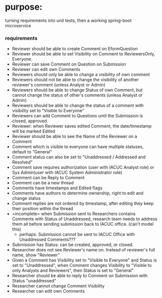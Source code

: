 
# purpose:
turning requirements into unit tests, then a working spring-boot microservice

### requirements
  * Reviewer should be able to create Comment on EformQuestion
  * Reviewer should be able to set Visibility on Comment to ReviewersOnly, Everyone.
  * Reviewer can save Comment on Question on Submission
  * Reviewer can edit own Comments
  * Reviewers should only be able to change a visibility of own comment
  * Reviewers should not be able to change the visibility of another reviewer's comment (unless Analyst or Admin)
  * Reviewers should be able to change Status of own Comment, but cannot change the status of other's comments (unless Analyst or Admin)
  * Reviewers should be able to change the status of a comment with visibility set to "Visible to Everyone"
  * Reviewers can add Comment to Questions until the Submission is closed, approved.
  * Reviewer: when Reviewer saves edited Comment, the date/timestamp will be marked Edited
  * Reviewer should be able to see the Name of the Reviewer on a Comment
  * Comment which is visible to everyone can have multiple statuses, default to "General"
  * Comment status can also be set to "Unaddressed / Addressed and Resolved"
  * Comment save requires authorization (user with IACUC Analyst role) or Sys Admin(user with IACUC System Administrator role)
  * Comment can be Reply to Comment
  * Comment can be a new thread
  * Comments have timestamps and Edited flags
  * Comments have authors to determine ownership, right to edit and change status
  * Comment replies are not ordered by timestamp, after editing they keep their position within the thread
  * =incomplete= when Submission sent to Researchers contains Comments with Status of Unaddressed, research team needs to address them all before sending submission back to IACUC office. (can't model this)
    * perhaps: Submission cannot be sent to IACUC Office with Unaddressed Comments???
  * Submission has Status: can be created, approved, or closed.
  * Researcher does not see Reviewer's name on. Instead of reviewer's full name, show "Reviewer"
  * Given a Comment has Visibility set to "Visible to Everyone" and Status is set to "Unaddressed", when Comment changes Visibility to "Visible to only Analysts and Reviewers", then Status is set to "General"
  * Researcher should be able to reply to Comment on Submission with Status "unaddressed"
  * Researcher cannot change Comment Visibility
  * Researcher can edit own Comments
  
